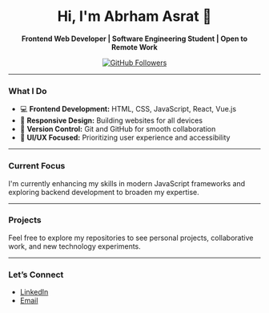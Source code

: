 <link rel="stylesheet" href="https://cdnjs.cloudflare.com/ajax/libs/font-awesome/5.15.4/css/all.min.css">
<h1 align="center">Hi, I'm Abrham Asrat 👋</h1>

<p align="center">
  <b>Frontend Web Developer | Software Engineering Student | Open to Remote Work</b>
</p>

<p align="center">
  <a href="https://github.com/your-github-username">
    <img src="https://img.shields.io/github/followers/your-github-username?label=Follow&style=social" alt="GitHub Followers" />
  </a>
</p>

---

### <i class="fas fa-laptop-code"></i> What I Do
<ul>
  <li>💻 <b>Frontend Development:</b> HTML, CSS, JavaScript, React, Vue.js</li>
  <li>📱 <b>Responsive Design:</b> Building websites for all devices</li>
  <li>🚀 <b>Version Control:</b> Git and GitHub for smooth collaboration</li>
  <li>🎨 <b>UI/UX Focused:</b> Prioritizing user experience and accessibility</li>
</ul>

---

### <i class="fas fa-code"></i> Current Focus
<p>I'm currently enhancing my skills in modern JavaScript frameworks and exploring backend development to broaden my expertise.</p>

---

### <i class="fas fa-folder-open"></i> Projects
<p>Feel free to explore my repositories to see personal projects, collaborative work, and new technology experiments.</p>

---

### <i class="fas fa-link"></i> Let’s Connect
<ul>
  <li><a href="https://linkedin.com/in/abrham-asrate"><i class="fab fa-linkedin"></i> LinkedIn</a></li>
  <li><a href="abrhamasrat10@gmail.com"><i class="fas fa-envelope"></i> Email</a></li>
</ul>
